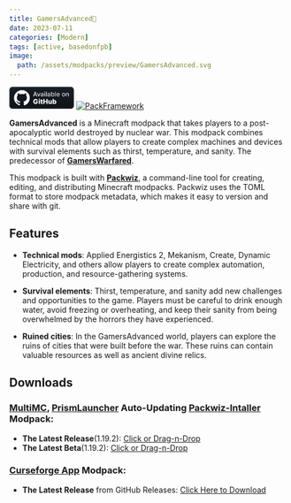 ```yaml
---
title: GamersAdvanced🦾
date: 2023-07-11
categories: [Modern]
tags: [active, basedonfpb]
image:
  path: /assets/modpacks/preview/GamersAdvanced.svg
---
```

<a href="https://github.com/GamersModpacks/GamersAdvanced"><img alt="SourceCode" height="40" src="/assets/badges/github_vector.svg"></a>
<a href="https://den4enko.github.io/posts/PackFramework/"><img alt="PackFramework" height="40" src="https://den4enko.github.io/PackFramework/badge.svg"></a>

**GamersAdvanced** is a Minecraft modpack that takes players to a post-apocalyptic world destroyed by nuclear war. This modpack combines technical mods that allow players to create complex machines and devices with survival elements such as thirst, temperature, and sanity. The predecessor of [**GamersWarfared**](https://github.com/GamersModpacks/GamersWarfared).

This modpack is built with [**Packwiz**](https://packwiz.infra.link/), a command-line tool for creating, editing, and distributing Minecraft modpacks. Packwiz uses the TOML format to store modpack metadata, which makes it easy to version and share with git.
## Features

- **Technical mods**: Applied Energistics 2, Mekanism, Create, Dynamic Electricity, and others allow players to create complex automation, production, and resource-gathering systems.

- **Survival elements**: Thirst, temperature, and sanity add new challenges and opportunities to the game. Players must be careful to drink enough water, avoid freezing or overheating, and keep their sanity from being overwhelmed by the horrors they have experienced.

- **Ruined cities**: In the GamersAdvanced world, players can explore the ruins of cities that were built before the war. These ruins can contain valuable resources as well as ancient divine relics.

## Downloads
### [MultiMC](https://multimc.org/), [PrismLauncher](https://prismlauncher.org/) Auto-Updating [Packwiz-Intaller](https://github.com/packwiz/packwiz-installer) Modpack:
- **The Latest Release**(1.19.2): [Click or Drag-n-Drop](/GamersAdvanced/downloads/mmc/forge/1.19.2/GamersAdvanced.zip)
- **The Latest Beta**(1.19.2): [Click or Drag-n-Drop](/GamersAdvanced/downloads/mmc/forge/1.19.2/GamersAdvanced-beta.zip)
### [Curseforge App](https://www.curseforge.com/download/app) Modpack:
- **The Latest Release** from GitHub Releases: [Click Here to Download](https://github.com/GamersModpacks/GamersAdvanced/releases/latest/download/GamersAdvanced-CurseForge.zip)
